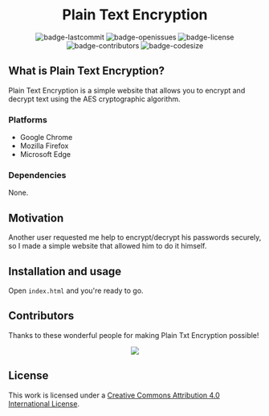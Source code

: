 <h1 align="center">Plain Text Encryption</h1>

<p align="center">
  <img alt="badge-lastcommit" src="https://img.shields.io/github/last-commit/GaryHilares/Plain-Text-Encryption?style=for-the-badge">
  <img alt="badge-openissues" src="https://img.shields.io/github/issues-raw/GaryHilares/Plain-Text-Encryption?style=for-the-badge">
  <img alt="badge-license" src="https://img.shields.io/github/license/GaryHilares/Plain-Text-Encryption?style=for-the-badge">
  <img alt="badge-contributors" src="https://img.shields.io/github/contributors/GaryHilares/Plain-Text-Encryption?style=for-the-badge">
  <img alt="badge-codesize" src="https://img.shields.io/github/languages/code-size/GaryHilares/Plain-Text-Encryption?style=for-the-badge">
</p>

## What is Plain Text Encryption?
Plain Text Encryption is a simple website that allows you to encrypt and decrypt text using the AES cryptographic algorithm.

### Platforms
- Google Chrome
- Mozilla Firefox
- Microsoft Edge

### Dependencies
None.

## Motivation
Another user requested me help to encrypt/decrypt his passwords securely, so I made a simple website that allowed him to do it himself.

## Installation and usage
Open `index.html` and you're ready to go.

## Contributors
Thanks to these wonderful people for making Plain Txt Encryption possible!

<p align="center"><a href="https://github.com/GaryHilares/Plain-Text-Encryption/graphs/contributors"><img src="https://contrib.rocks/image?repo=GaryHilares/Plain-Text-Encryption"></a></p>

## License
This work is licensed under a [Creative Commons Attribution 4.0 International License](https://github.com/GaryHilares/Plain-Text-Encryption/blob/main/LICENSE).
